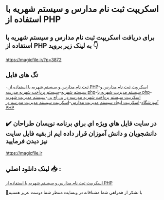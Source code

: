 # اسکریپت ثبت نام مدارس و سیستم شهریه با استفاده از PHP

## برای دریافت اسکریپت ثبت نام مدارس و سیستم شهریه با استفاده از PHP به لینک زیر بروید 👇

https://magicfile.ir/?p=3872

## تگ های فایل

-[ ثبت نام مدارس و سیستم شهریه با استفاده از PHP](https://magicfile.ir/product/%d8%a7%d8%b3%da%a9%d8%b1%db%8c%d9%be%d8%aa-%d8%ab%d8%a8%d8%aa-%d9%86%d8%a7%d9%85-%d9%85%d8%af%d8%a7%d8%b1%d8%b3-%d9%88-%d8%b3%db%8c%d8%b3%d8%aa%d9%85-%d8%b4%d9%87%d8%b1%db%8c%d9%87-php/)-[اسکریپت ثبت نام مدارس و سیستم شهریه](https://magicfile.ir/product/%d8%a7%d8%b3%da%a9%d8%b1%db%8c%d9%be%d8%aa-%d8%ab%d8%a8%d8%aa-%d9%86%d8%a7%d9%85-%d9%85%d8%af%d8%a7%d8%b1%d8%b3-%d9%88-%d8%b3%db%8c%d8%b3%d8%aa%d9%85-%d8%b4%d9%87%d8%b1%db%8c%d9%87-php/)-[سیستم پرداخت شهریه مدرسه php](https://magicfile.ir/product/%d8%a7%d8%b3%da%a9%d8%b1%db%8c%d9%be%d8%aa-%d8%ab%d8%a8%d8%aa-%d9%86%d8%a7%d9%85-%d9%85%d8%af%d8%a7%d8%b1%d8%b3-%d9%88-%d8%b3%db%8c%d8%b3%d8%aa%d9%85-%d8%b4%d9%87%d8%b1%db%8c%d9%87-php/)-[سیستم مدیریت شهریه با php](https://magicfile.ir/product/%d8%a7%d8%b3%da%a9%d8%b1%db%8c%d9%be%d8%aa-%d8%ab%d8%a8%d8%aa-%d9%86%d8%a7%d9%85-%d9%85%d8%af%d8%a7%d8%b1%d8%b3-%d9%88-%d8%b3%db%8c%d8%b3%d8%aa%d9%85-%d8%b4%d9%87%d8%b1%db%8c%d9%87-php/)-[اسکریپت سیستم پرداخت شهریه مدرسه در پی اچ پی](https://magicfile.ir/product/%d8%a7%d8%b3%da%a9%d8%b1%db%8c%d9%be%d8%aa-%d8%ab%d8%a8%d8%aa-%d9%86%d8%a7%d9%85-%d9%85%d8%af%d8%a7%d8%b1%d8%b3-%d9%88-%d8%b3%db%8c%d8%b3%d8%aa%d9%85-%d8%b4%d9%87%d8%b1%db%8c%d9%87-php/)-[سیستم مدیریت شهریه آموزشگاه](https://magicfile.ir/product/%d8%a7%d8%b3%da%a9%d8%b1%db%8c%d9%be%d8%aa-%d8%ab%d8%a8%d8%aa-%d9%86%d8%a7%d9%85-%d9%85%d8%af%d8%a7%d8%b1%d8%b3-%d9%88-%d8%b3%db%8c%d8%b3%d8%aa%d9%85-%d8%b4%d9%87%d8%b1%db%8c%d9%87-php/)-[اسکریپت ایجاد سیستم مدیریت مدارس](https://magicfile.ir/product/%d8%a7%d8%b3%da%a9%d8%b1%db%8c%d9%be%d8%aa-%d8%ab%d8%a8%d8%aa-%d9%86%d8%a7%d9%85-%d9%85%d8%af%d8%a7%d8%b1%d8%b3-%d9%88-%d8%b3%db%8c%d8%b3%d8%aa%d9%85-%d8%b4%d9%87%d8%b1%db%8c%d9%87-php/)-[اسکریپت سیستم مدیریت مدرسه در PHP](https://magicfile.ir/product/%d8%a7%d8%b3%da%a9%d8%b1%db%8c%d9%be%d8%aa-%d8%ab%d8%a8%d8%aa-%d9%86%d8%a7%d9%85-%d9%85%d8%af%d8%a7%d8%b1%d8%b3-%d9%88-%d8%b3%db%8c%d8%b3%d8%aa%d9%85-%d8%b4%d9%87%d8%b1%db%8c%d9%87-php/)

## ✔️ در سايت فايل هاي ويژه اي براي برنامه نويسان طراحان دانشجويان و دانش آموزان قرار داده ايم از بقيه فايل سايت نيز ديدن فرماييد

https://magicfile.ir


## لينک دانلود اصلي 📥 :

[اسکریپت ثبت نام مدارس و سیستم شهریه با استفاده از PHP](https://magicfile.ir/product/%d8%a7%d8%b3%da%a9%d8%b1%db%8c%d9%be%d8%aa-%d8%ab%d8%a8%d8%aa-%d9%86%d8%a7%d9%85-%d9%85%d8%af%d8%a7%d8%b1%d8%b3-%d9%88-%d8%b3%db%8c%d8%b3%d8%aa%d9%85-%d8%b4%d9%87%d8%b1%db%8c%d9%87-php/) 


🙏با تشکر از همراهي شما مشتاقانه در وبسایت منتظر شما دوست عزیز هستیم

